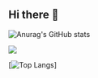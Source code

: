 ## Hi there 👋


![Anurag's GitHub stats](https://github-readme-stats.vercel.app/api?username=syasinakts&show_icons=true&bg_color=00000000)

<picture style="min-width:300px">
  <source
    srcset="https://github-readme-stats.vercel.app/api?username=syasinakts&show_icons=true&theme=dark"
    media="(prefers-color-scheme: dark)"
  />
  <source
    srcset="https://github-readme-stats.vercel.app/api?username=syasinakts&show_icons=true"
    media="(prefers-color-scheme: light), (prefers-color-scheme: no-preference)"
  />
  <img src="https://github-readme-stats.vercel.app/api?username=syasinakts&show_icons=true" />
</picture>

[![Top Langs](https://github-readme-stats.vercel.app/api/top-langs/?username=syasinakts)]

<!--
**syasinakts/syasinakts** is a ✨ _special_ ✨ repository because its `README.md` (this file) appears on your GitHub profile.

Here are some ideas to get you started:

- 🔭 I’m currently working on ...
- 🌱 I’m currently learning ...
- 👯 I’m looking to collaborate on ...
- 🤔 I’m looking for help with ...
- 💬 Ask me about ...
- 📫 How to reach me: ...
- 😄 Pronouns: ...
- ⚡ Fun fact: ...
-->
